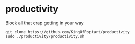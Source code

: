 # productivity
Block all that crap getting in your way


```
git clone https://github.com/KingOfPoptart/productivity
sudo ./productivity/productivity.sh
```
